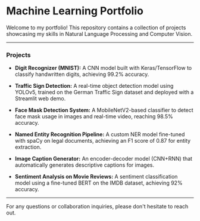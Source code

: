 # Machine Learning Portfolio

Welcome to my portfolio! This repository contains a collection of projects showcasing my skills in Natural Language Processing and Computer Vision.

---

### Projects

-   **Digit Recognizer (MNIST):**
    A CNN model built with Keras/TensorFlow to classify handwritten digits, achieving 99.2% accuracy.

-   **Traffic Sign Detection:**
    A real-time object detection model using YOLOv5, trained on the German Traffic Sign dataset and deployed with a Streamlit web demo.

-   **Face Mask Detection System:**
    A MobileNetV2-based classifier to detect face mask usage in images and real-time video, reaching 98.5% accuracy.

-   **Named Entity Recognition Pipeline:**
    A custom NER model fine-tuned with spaCy on legal documents, achieving an F1 score of 0.87 for entity extraction.

-   **Image Caption Generator:**
    An encoder-decoder model (CNN+RNN) that automatically generates descriptive captions for images.

-   **Sentiment Analysis on Movie Reviews:**
    A sentiment classification model using a fine-tuned BERT on the IMDB dataset, achieving 92% accuracy.

---

For any questions or collaboration inquiries, please don't hesitate to reach out.
